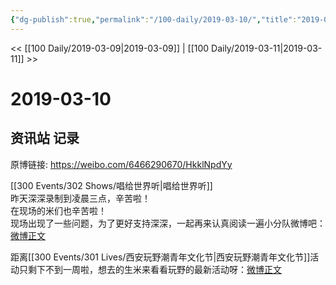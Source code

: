 ```yaml
---
{"dg-publish":true,"permalink":"/100-daily/2019-03-10/","title":"2019-03-10"}
---
```



<< [[100 Daily/2019-03-09\|2019-03-09]] | [[100 Daily/2019-03-11\|2019-03-11]] >>

# 2019-03-10

## 资讯站 记录

原博链接: https://weibo.com/6466290670/HkklNpdYy

[[300 Events/302 Shows/唱给世界听\|唱给世界听]]  
昨天深深录制到凌晨三点，辛苦啦！  
在现场的米们也辛苦啦！  
现场出现了一些问题，为了更好支持深深，一起再来认真阅读一遍小分队微博吧：[微博正文](https://m.weibo.cn/6466290670/4348347084747401)

距离[[300 Events/301 Lives/西安玩野潮青年文化节\|西安玩野潮青年文化节]]活动只剩下不到一周啦，想去的生米来看看玩野的最新活动呀：[微博正文](https://m.weibo.cn/6466290670/4348403611509762)
